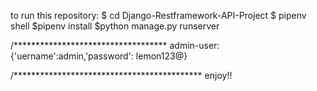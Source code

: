to run this repository: $ cd Django-Restframework-API-Project
$ pipenv shell
$pipenv install 
$python manage.py runserver

/***********************************
admin-user: {'uername':admin,'password': lemon123@}

/*******************************************
enjoy!!
